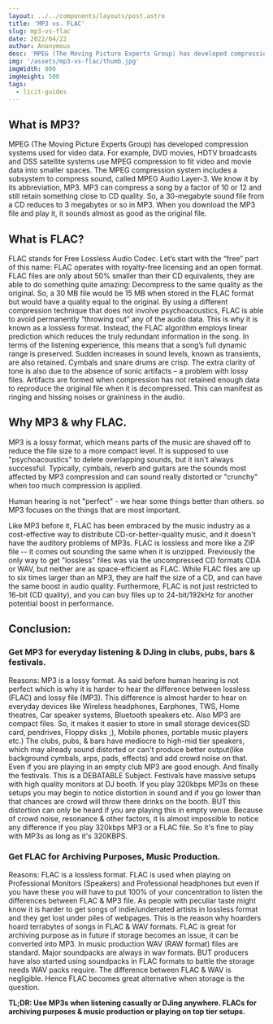 ```yaml
---
layout: ../../components/layouts/post.astro
title: 'MP3 vs. FLAC'
slug: mp3-vs-flac
date: 2022/04/22
author: Anonymous
desc: 'MPEG (The Moving Picture Experts Group) has developed compression systems used for video data. FLAC stands for Free Lossless Audio Codec.'
img: '/assets/mp3-vs-flac/thumb.jpg'
imgWidth: 800
imgHeight: 500
tags:
  - licit-guides
---
```


## What is MP3?

MPEG (The Moving Picture Experts Group) has developed compression systems used for video data. For example, DVD movies, HDTV broadcasts and DSS satellite systems use MPEG compression to fit video and movie data into smaller spaces. The MPEG compression system includes a subsystem to compress sound, called MPEG Audio Layer-3. We know it by its abbreviation, MP3. MP3 can compress a song by a factor of 10 or 12 and still retain something close to CD quality. So, a 30-megabyte sound file from a CD reduces to 3 megabytes or so in MP3. When you download the MP3 file and play it, it sounds almost as good as the original file.

## What is FLAC?

FLAC stands for Free Lossless Audio Codec. Let’s start with the “free” part of this name: FLAC operates with royalty-free licensing and an open format. FLAC files are only about 50% smaller than their CD equivalents, they are able to do something quite amazing: Decompress to the same quality as the original. So, a 30 MB file would be 15 MB when stored in the FLAC format but would have a quality equal to the original. By using a different compression technique that does not involve psychoacoustics, FLAC is able to avoid permanently “throwing out” any of the audio data. This is why it is known as a lossless format. Instead, the FLAC algorithm employs linear prediction which reduces the truly redundant information in the song. In terms of the listening experience, this means that a song’s full dynamic range is preserved. Sudden increases in sound levels, known as transients, are also retained. Cymbals and snare drums are crisp. The extra clarity of tone is also due to the absence of sonic artifacts – a problem with lossy files. Artifacts are formed when compression has not retained enough data to reproduce the original file when it is decompressed. This can manifest as ringing and hissing noises or graininess in the audio.

## Why MP3 & why FLAC.

MP3 is a lossy format, which means parts of the music are shaved off to reduce the file size to a more compact level. It is supposed to use "psychoacoustics" to delete overlapping sounds, but it isn't always successful. Typically, cymbals, reverb and guitars are the sounds most affected by MP3 compression and can sound really distorted or "crunchy" when too much compression is applied.

Human hearing is not "perfect" - we hear some things better than others. so MP3 focuses on the things that are most important.

Like MP3 before it, FLAC has been embraced by the music industry as a cost-effective way to distribute CD-or-better-quality music, and it doesn't have the auditory problems of MP3s. FLAC is lossless and more like a ZIP file -- it comes out sounding the same when it is unzipped. Previously the only way to get "lossless" files was via the uncompressed CD formats CDA or WAV, but neither are as space-efficient as FLAC. While FLAC files are up to six times larger than an MP3, they are half the size of a CD, and can have the same boost in audio quality. Furthermore, FLAC is not just restricted to 16-bit (CD quality), and you can buy files up to 24-bit/192kHz for another potential boost in performance.

## Conclusion:

### Get MP3 for everyday listening & DJing in clubs, pubs, bars & festivals.

Reasons: MP3 is a lossy format. As said before human hearing is not perfect which is why it is harder to hear the difference between lossless (FLAC) and lossy file (MP3). This difference is almost harder to hear on everyday devices like Wireless headphones, Earphones, TWS, Home theatres, Car speaker systems, Bluetooth speakers etc. Also MP3 are compact files. So, it makes it easier to store in small storage devices(SD card, pendrives, Floppy disks ;), Mobile phones, portable music players etc.) The clubs, pubs, & bars have mediocre to high-mid tier speakers, which may already sound distorted or can't produce better output(like background cymbals, arps, pads, effects) and add crowd noise on that. Even if you are playing in an empty club MP3 are good enough. And finally the festivals. This is a DEBATABLE Subject. Festivals have massive setups with high quality monitors at DJ booth. If you play 320kbps MP3s on these setups you may begin to notice distortion in sound and if you go lower than that chances are crowd will throw there drinks on the booth. BUT this distortion can only be heard if you are playing this in empty venue. Because of crowd noise, resonance & other factors, it is almost impossible to notice any difference if you play 320kbps MP3 or a FLAC file. So it's fine to play with MP3s as long as it's 320KBPS.

### Get FLAC for Archiving Purposes, Music Production.

Reasons: FLAC is a lossless format. FLAC is used when playing on Professional Monitors (Speakers) and Professional headphones but even if you have these you will have to put 100% of your concentration to listen the differences between FLAC & MP3 file. As people with peculiar taste might know it is harder to get songs of indie/underrated artists in lossless format and they get lost under piles of webpages. This is the reason why hoarders hoard terrabytes of songs in FLAC & WAV formats. FLAC is great for archiving purpose as in future if storage becomes an issue, it can be converted into MP3. In music production WAV (RAW format) files are standard. Major soundpacks are always in wav formats. BUT producers have also started using soundpacks in FLAC formats to battle the storage needs WAV packs require. The difference between FLAC & WAV is negligible. Hence FLAC becomes great alternative when storage is the question.

**TL;DR: Use MP3s when listening casually or DJing anywhere. FLACs for archiving purposes & music production or playing on top tier setups.**
